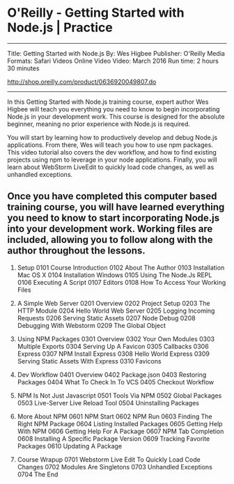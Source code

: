 # O'Reilly - Getting Started with Node.js | Practice
---
Title: Getting Started with Node.js 
By: Wes Higbee 
Publisher: O'Reilly Media 
Formats: Safari Videos Online  Video
Video: March 2016 
Run time: 2 hours 30 minutes

http://shop.oreilly.com/product/0636920049807.do

---

In this Getting Started with Node.js training course, expert author Wes Higbee will teach you everything you need to know to begin incorporating Node.js in your development work. This course is designed for the absolute beginner, meaning no prior experience with Node.js is required.

You will start by learning how to productively develop and debug Node.js applications. From there, Wes will teach you how to use npm packages. This video tutorial also covers the dev workflow, and how to find existing projects using npm to leverage in your node applications. Finally, you will learn about WebStorm LiveEdit to quickly load code changes, as well as unhandled exceptions.

Once you have completed this computer based training course, you will have learned everything you need to know to start incorporating Node.js into your development work. Working files are included, allowing you to follow along with the author throughout the lessons.
---

01. Setup
0101 Course Introduction
0102 About The Author
0103 Installation Mac OS X
0104 Installation Windows
0105 Using The Node.Js REPL
0106 Executing A Script
0107 Editors
0108 How To Access Your Working Files

02. A Simple Web Server
0201 Overview
0202 Project Setup
0203 The HTTP Module
0204 Hello World Web Server
0205 Logging Incoming Requests
0206 Serving Static Assets
0207 Node Debug
0208 Debugging With Webstorm
0209 The Global Object

03. Using NPM Packages
0301 Overview
0302 Your Own Modules
0303 Multiple Exports
0304 Serving Up A Favicon
0305 Callbacks
0306 Express
0307 NPM Install Express
0308 Hello World Express
0309 Serving Static Assets With Express
0310 Favicons

04. Dev Workflow
0401 Overview
0402 Package.json
0403 Restoring Packages
0404 What To Check In To VCS
0405 Checkout Workflow

05. NPM Is Not Just Javascript
0501 Tools Via NPM
0502 Global Packages
0503 Live-Server Live Reload Tool
0504 Uninstalling Packages

06. More About NPM
0601 NPM Start
0602 NPM Run
0603 Finding The Right NPM Package
0604 Listing Installed Packages
0605 Getting Help With NPM
0606 Getting Help For A Package
0607 NPM Tab Completion
0608 Installing A Specific Package Version
0609 Tracking Favorite Packages
0610 Updating A Package

07. Course Wrapup
0701 Webstorm Live Edit To Quickly Load Code Changes
0702 Modules Are Singletons
0703 Unhandled Exceptions
0704 The End
